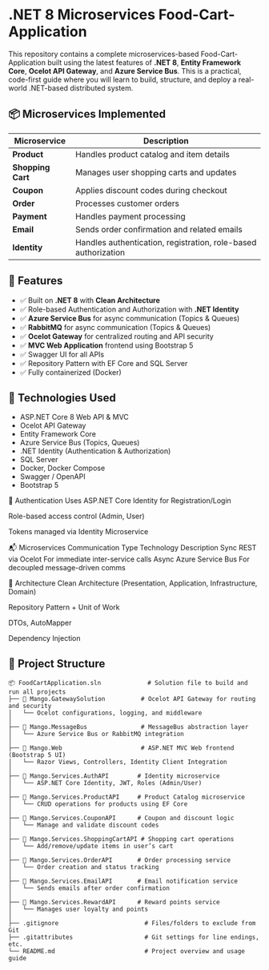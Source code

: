 # .NET 8 Microservices Food-Cart-Application

This repository contains a complete microservices-based Food-Cart-Application built using the latest features of **.NET 8**, **Entity Framework Core**, **Ocelot API Gateway**, and **Azure Service Bus**. This is a practical, code-first guide where you will learn to build, structure, and deploy a real-world .NET-based distributed system.

## 📦 Microservices Implemented

| Microservice       | Description |
|--------------------|-------------|
| **Product**        | Handles product catalog and item details |
| **Shopping Cart**  | Manages user shopping carts and updates |
| **Coupon**         | Applies discount codes during checkout |
| **Order**          | Processes customer orders |
| **Payment**        | Handles payment processing |
| **Email**          | Sends order confirmation and related emails |
| **Identity**       | Handles authentication, registration, role-based authorization |

## 🎯 Features

- ✅ Built on **.NET 8** with **Clean Architecture**
- ✅ Role-based Authentication and Authorization with **.NET Identity**
- ✅ **Azure Service Bus** for async communication (Topics & Queues)
- ✅ **RabbitMQ** for async communication (Topics & Queues)
- ✅ **Ocelot Gateway** for centralized routing and API security
- ✅ **MVC Web Application** frontend using Bootstrap 5
- ✅ Swagger UI for all APIs
- ✅ Repository Pattern with EF Core and SQL Server
- ✅ Fully containerized (Docker)


## 🚀 Technologies Used

- ASP.NET Core 8 Web API & MVC
- Ocelot API Gateway
- Entity Framework Core
- Azure Service Bus (Topics, Queues)
- .NET Identity (Authentication & Authorization)
- SQL Server
- Docker, Docker Compose
- Swagger / OpenAPI
- Bootstrap 5

🔐 Authentication
Uses ASP.NET Core Identity for Registration/Login

Role-based access control (Admin, User)

Tokens managed via Identity Microservice

📬 Microservices Communication
Type	Technology	Description
Sync	REST via Ocelot	For immediate inter-service calls
Async	Azure Service Bus	For decoupled message-driven comms

🧱 Architecture
Clean Architecture (Presentation, Application, Infrastructure, Domain)

Repository Pattern + Unit of Work

DTOs, AutoMapper

Dependency Injection
## 📁 Project Structure
```text
📦 FoodCartApplication.sln             # Solution file to build and run all projects
├── 📂 Mango.GatewaySolution          # Ocelot API Gateway for routing and security
│   └── Ocelot configurations, logging, and middleware
│
├── 📂 Mango.MessageBus               # MessageBus abstraction layer
│   └── Azure Service Bus or RabbitMQ integration
│
├── 📂 Mango.Web                      # ASP.NET MVC Web frontend (Bootstrap 5 UI)
│   └── Razor Views, Controllers, Identity Client Integration
│
├── 📂 Mango.Services.AuthAPI        # Identity microservice
│   └── ASP.NET Core Identity, JWT, Roles (Admin/User)
│
├── 📂 Mango.Services.ProductAPI     # Product Catalog microservice
│   └── CRUD operations for products using EF Core
│
├── 📂 Mango.Services.CouponAPI      # Coupon and discount logic
│   └── Manage and validate discount codes
│
├── 📂 Mango.Services.ShoppingCartAPI # Shopping cart operations
│   └── Add/remove/update items in user’s cart
│
├── 📂 Mango.Services.OrderAPI       # Order processing service
│   └── Order creation and status tracking
│
├── 📂 Mango.Services.EmailAPI       # Email notification service
│   └── Sends emails after order confirmation
│
├── 📂 Mango.Services.RewardAPI      # Reward points service
│   └── Manages user loyalty and points
│
├── .gitignore                        # Files/folders to exclude from Git
├── .gitattributes                    # Git settings for line endings, etc.
└── README.md                         # Project overview and usage guide
